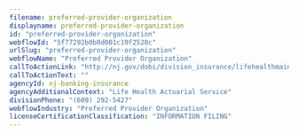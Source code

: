 ```yaml
---
filename: preferred-provider-organization
displayname: preferred-provider-organization
id: "preferred-provider-organization"
webflowId: "5f77292b0b0d001c19f2520c"
urlSlug: "preferred-provider-organization"
webflowName: "Preferred Provider Organization"
callToActionLink: "http://nj.gov/dobi/division_insurance/lifehealthmain.html"
callToActionText: ""
agencyId: nj-banking-insurance
agencyAdditionalContext: "Life Health Actuarial Service"
divisionPhone: "(609) 292-5427"
webflowIndustry: "Preferred Provider Organization"
licenseCertificationClassification: "INFORMATION FILING"
---
```

